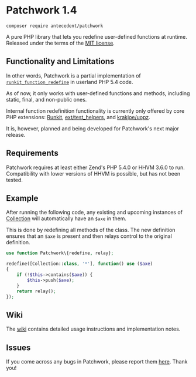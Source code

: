 # Patchwork 1.4

    composer require antecedent/patchwork

A pure PHP library that lets you redefine user-defined functions at runtime. Released under the terms of the [MIT license](http://www.opensource.org/licenses/mit-license.php).

## Functionality and Limitations

In other words, Patchwork is a partial implementation of [`runkit_function_redefine`](http://php.net/runkit_function_redefine) in userland PHP 5.4 code.

As of now, it only works with user-defined functions and methods, including static, final, and non-public ones.

Internal function redefinition functionality is currently only offered by core PHP extensions: [Runkit](http://php.net/manual/en/book.runkit.php), [ext/test_helpers](https://github.com/sebastianbergmann/php-test-helpers), and
[krakjoe/uopz](https://github.com/krakjoe/uopz).

It is, however, planned and being developed for Patchwork's next major release.

## Requirements

Patchwork requires at least either Zend's PHP 5.4.0 or HHVM 3.6.0 to run. Compatibility with lower versions of HHVM is possible, but has not been tested.

## Example

After running the following code, any existing and upcoming instances of [Collection](http://laravel.com/docs/5.1/collections)
will automatically have an `$axe` in them.

This is done by redefining all methods of the class. The new definition ensures that an `$axe` is present and
then relays control to the original definition.

```php
use function Patchwork\{redefine, relay};

redefine([Collection::class, '*'], function() use ($axe)
{
    if (!$this->contains($axe)) {
        $this->push($axe);
    }
    return relay();
});
```

## Wiki

The [wiki](https://github.com/antecedent/patchwork/wiki) contains detailed usage instructions and implementation notes.

## Issues

If you come across any bugs in Patchwork, please report them [here](https://github.com/antecedent/patchwork/issues). Thank you!

